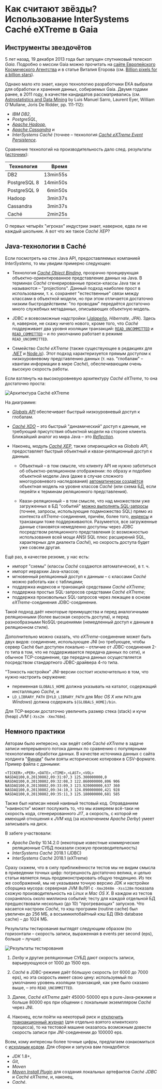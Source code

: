 # Как считают звёзды? Использование InterSystems Caché eXTreme в Gaia

## Инструменты звездочётов

5 лет назад, 19 декабря 2013 года был запущен спутниковый телескоп _Gaia_.
Подробно о миссии Gaia можно прочитать на
[сайте Европейского Космического Агентства](http://sci.esa.int/gaia/) и в статье
Виталия Егорова (см.
[Billion pixels for a billion stars](https://translate.google.com/translate?sl=ru&tl=en&u=https%3A%2F%2Fzelenyikot.livejournal.com%2F25742.html)).

Однако мало кто знает, какую технологию разработчики ЕКА выбрали для обработки и
хранения данных, собираемых Gaia. Двумя годами ранее, в 2011 году, в качестве
кандидатов рассматривались (см.
[Astrostatistics and Data Mining](https://books.google.com/books?id=ys-e0SotvBoC&amp;lpg=PA109&amp;ots=ut05m7Pem5&amp;dq=Astrometric%20Global%20Iterative%20Solution%20Intersystems&amp;hl=ru&amp;pg=PA112#v=onepage&amp;q=Astrometric%20Global%20Iterative%20Solution%20Intersystems&amp;f=false)
by Luis Manuel Sarro, Laurent Eyer, William O'Mullane, Joris De Ridder, pp.
111-112):

 - _IBM DB2_,
 - _PostgreSQL_,
 - _[Apache Hadoop](https://hadoop.apache.org/)_,
 - _[Apache Cassandra](https://cassandra.apache.org/)_ и
 - _InterSystems Caché_ (точнее – технология _[Caché eXTreme Event Persistence](https://docs.intersystems.com/latest/csp/docbook/DocBook.UI.Page.cls?KEY=BXJV_xep)_. 
 
Сравнение технологий на производительность дало след. результаты ([источник](images/book-fragment.png)): 

| Технология   | Время    |
|--------------|---------:|
| DB2          | 13min55s |
| PostgreSQL 8 | 14min50s |
| PostgreSQL 9 |  6min50s |
| Hadoop       |  3min37s |
| Cassandra    |  3min37s |
| Caché        |  2min25s |
     
О первых четырёх "игроках" индустрии знает, наверное, едва ли не каждый
школьник. А вот что же такое _Caché XEP_?

## Java-технологии в Caché

Если посмотреть на стек Java API, предоставляемых компанией _InterSystems_, то
мы увидим примерно следующее:

 - Технология
 _[Caché Object Binding](https://docs.intersystems.com/latest/csp/docbook/DocBook.UI.Page.cls?KEY=BLJV)_,
 прозрачно проецирующая объектно-ориентированное представление данных на Java.
 В терминах _Caché_ сгенерированные прокси-классы Java так и называются –
 "projections". Данный подход наиболее прост в использовании, т. к. сохраняет
 "естественные" связи между классами в объектной модели, но при этом отличается
 достаточно низким быстродействием: "по проводам" передаётся достаточно много
 служебных метаданных, описывающих объектную модель.
 
 - JDBC и всевозможные надстройки
 (_[Jalapeño](https://docs.intersystems.com/ens20162/csp/docbook/DocBook.UI.Page.cls?KEY=GBJJ)_,
 _Hibernate_, _JPA_). Здесь я, наверное, не скажу ничего нового, кроме того, что
 _Caché_ поддерживает два уровня изоляции транзакций:
 [`READ_UNCOMMITTED`](https://docs.oracle.com/javase/8/docs/api/java/sql/Connection.html#TRANSACTION_READ_UNCOMMITTED)
 и [`READ_COMMITTED`](https://docs.oracle.com/javase/8/docs/api/java/sql/Connection.html#TRANSACTION_READ_COMMITTED)
 – и по умолчанию работает в режиме `READ_UNCOMMITTED`.

 - Семейство _Caché eXTreme_ (также существующее в редакциях для
 _[.NET](https://docs.intersystems.com/latest/csp/docbook/DocBook.UI.Page.cls?KEY=BXNT)_
 и _[Node.js](https://docs.intersystems.com/latest/csp/docbook/DocBook.UI.Page.cls?KEY=BXJS)_).
 Этот подход характеризуется прямым доступом к низкоуровневому представлению
 данных (т. наз. "глобалам" – квантам информации в мире _Caché_), обеспечивающим
 очень высокую скорость работы.

Если взглянуть на высокоуровневую архитектуру _Caché eXTreme_, то она достаточно
проста:

![Архитектура _Caché eXTreme_](images/architecture.png)

На диаграмме:

 - _[Globals API](https://docs.intersystems.com/ens20162/csp/docbook/DocBook.UI.Page.cls?KEY=BXJV_globals)_
 обеспечивает быстрый низкоуровневый доступ к глобалам.

 - _[Caché XDO](https://docs.intersystems.com/ens20152/csp/docbook/DocBook.UI.Page.cls?KEY=BXJV_dynamic)_
 – это быстрый "динамический" доступ к данным, не требующий присутствия
 объектной модели на стороне клиента. Ближайший аналог из мира Java – это
 _[Reflection](https://en.wikipedia.org/wiki/Reflection_%28computer_programming%29#Java)_.

 - Наконец, модуль _[Caché XEP](https://docs.intersystems.com/latest/csp/docbook/DocBook.UI.Page.cls?KEY=BXJV_xep)_,
 также опирающийся на _Globals API_, предоставляет быстрый объектный и
 квази-реляционный доступ к данным.

   - Объектный – в том смысле, что клиенту API не нужно заботиться об
   объектно-реляционном отображении: по образу и подобию объектной модели Java
   (даже в случае сложного многоуровневого наследования)
   [автоматически создаётся](https://docs.intersystems.com/latest/csp/docbook/DocBook.UI.Page.cls?KEY=BXJV_xep_import)
   объектная модель на уровне классов _Caché_ (или схема БД, если перейти к
   терминам реляционного представления).

   - Квази-реляционный – в том смысле, что над множеством уже загруженных в БД
   "событий" [можно выполнять SQL-запросы](https://docs.intersystems.com/latest/csp/docbook/DocBook.UI.Page.cls?KEY=BXJV_xep_queries)
   (точнее, запросы, использующие подмножество SQL) прямо из контекста
   _eXTreme_-соединения, причём, более того,
   [индексы](https://docs.intersystems.com/latest/csp/docbook/DocBook.UI.Page.cls?KEY=BXJV_xep_events_indexing)
   и транзакции тоже поддерживаются. Разумеется, все загруженные данные
   становятся немедленно доступны через JDBC посредством реляционного
   представления (с возможностью использования всей мощи ANSI SQL плюс
   расширений SQL, характерных для диалекта _Caché_), но скорость доступа будет
   уже совсем другая.

Ещё раз, в качестве резюме, у нас есть:

 - импорт "схемы" (классы _Caché_ создаются автоматически), в т. ч.
 - импорт иерархии Java-классов;
 - мгновенный реляционный доступ к данным – с классами _Caché_ можно работать
 как с таблицами;
 - поддержка индексов и транзакций средствами _Caché eXTreme_;
 - поддержка простых SQL-запросов средствами _Caché eXTreme_;
 - поддержка произвольных SQL-запросов через лежащее в основе
 _eXTreme_-соединения JDBC-соединение.

Такой подход даёт некоторые преимущества и перед аналогичными реляционными
(более высокая скорость доступа), и перед разнообразными NoSQL-решениями
(немедленный доступ к данным в реляционном стиле).

Дополнительно можно сказать, что _eXTreme_-соединение может быть двух
видов: соединение, использующее JNI (но требующее, чтобы сервер Caché был
доступен локально – отличие от JDBC-соединения 2-го типа в том, что не
поддерживается передача данных по сети), и обычное TCP-соединение, где передача
данных осуществляется посредством стандартного JDBC-драйвера 4-го типа.

"Тонкость настройки" JNI-версии состоит исключительно в том, что нужно настроить
окружение:

 - переменная `GLOBALS_HOME` должна указывать на каталог, содержащий инсталляцию
 _Caché_, и
 - `LD_LIBRARY_PATH` (`DYLD_LIBRARY_PATH` для _Mac OS X_ или `PATH` для
 _Windows_) должна содержать `${GLOBALS_HOME}/bin`.

Для TCP-версии достаточно увеличить размер стека (stack) и кучи (heap) _JVM_
(`-Xss2m -Xmx768m`).

## Немного практики

Авторам было интересно, как ведёт себя _Caché eXTreme_ в задаче записи
непрерывного потока данных по сравнению с популярными технологиями обработки
данных. В качестве источника данных с сайта холдинга
"[Финам](https://www.finam.ru/profile/mirovye-indeksy/nasdaq/export/)"
были взяты исторические котировки в CSV-формате. Пример файла с данными:

```
<TICKER>,<PER>,<DATE>,<TIME>,<LAST>,<VOL>
NASDAQ100,0,20130802,09:31:07,3 125.300000000,0
NASDAQ100,0,20130802,09:32:08,3 122.860000000,806 906
NASDAQ100,0,20130802,09:33:09,3 123.920000000,637 360
NASDAQ100,0,20130802,09:34:10,3 124.090000000,421 928
NASDAQ100,0,20130802,09:35:11,3 125.180000000,681 585
```

Также был написан некий наивный тестовый код. Оправданием "наивности" может
послужить то, что мы измеряем всё-таки не скорость кода, сгенерированного _JIT_,
а скорость, с которой не имеющий отношения к _JVM_ код (за исключением _Apache
Derby_) умеет записывать на диск.

В забеге участвовали:

 - _Apache Derby_ 10.14.2.0 (некоторые известные коммерческие реляционные СУБД
 показали схожую производительность)
 - _InterSystems Caché_ 2018.1 (JDBC)
 - _InterSystems Caché_ 2018.1 (eXTreme)

Сразу скажем, что в силу приближённости тестов мы не видим смысла в приведении
точных цифр: погрешность достаточно велика, и целью статьи является лишь
продемонстрировать общую тенденцию. Из тех же соображений, мы не указываем
точную версию JDK и настройки сборщика мусора: серверная JVM 8u191 с `-Xmx2048m
-Xss128m` показала схожую производительность на _Linux_ и _Mac OS X_. В каждом
из тестов сохранялось около миллиона событий; тесту для каждой отдельной БД
предшествовали несколько (до 10) "прогревающих" запусков. Что касается настроек
_Caché_, то кэш программ (routine cache) был увеличен до 256 МБ, а
восьмикилобайтный кэш БД (8kb database cache) – до 1024 МБ.

Результаты тестирования выглядят следующим образом (по горизонтали – скорость
записи, выраженная в events per second (eps), больше – лучше):

![Результаты тестирования](images/test-results.png)

 1. _Derby_ и другие реляционные СУБД дают скорость записи, варьирующуюся от 1000 
 до 1500 eps.

 1. _Caché_ в JDBC-режиме даёт бóльшую скорость (от 6000 до 7000 eps), но эта
 скорость имеет свою цену: используемый по умолчанию уровень изоляции транзакций,
 как уже было сказано выше, – это `READ_UNCOMMITTED`.

 1. Далее, _Caché eXTreme_ даёт 45000-50000 eps в pure-Java-режиме и больше 80000
 eps при общении с локальным экземпляром _Caché_ через JNI.
 
 1. Наконец, если пойти на некоторый риск и
 [отключить транзакционный журнал](https://docs.intersystems.com/latest/csp/docbook/DocBook.UI.Page.cls?KEY=GMSM_management_journaling)
 (для отдельно взятого клиентского процесса), то на тестовой машине оказалось
 возможным довести скорость записи при JNI-соединении до 100000 eps.

Всем, кому интересны более точные цифры, предлагаем ознакомиться с
[исходным кодом](https://github.com/unix-junkie/persistence-benchmark). Для
сборки и запуска вам понадобятся:
 
 - _JDK_ 1.8+,
 - _Git_,
 - _Maven_ 
 - _[Maven Install Plugin](https://maven.apache.org/plugins/maven-install-plugin/)_
 для создания локальных артефактов _Caché JDBC_ и _Caché eXTreme_, и, наконец,
 - _Caché_.
